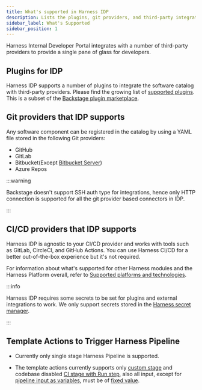 ```yaml
---
title: What's supported in Harness IDP
description: Lists the plugins, git providers, and third-party integrations supported in IDP.
sidebar_label: What's Supported
sidebar_position: 1
---
```


Harness Internal Developer Portal integrates with a number of third-party providers to provide a single pane of glass for developers.

## Plugins for IDP

Harness IDP supports a number of plugins to integrate the software catalog with third-party providers. Please find the growing list of [supported plugins](/docs/category/available-plugins). This is a subset of the [Backstage plugin marketplace](https://backstage.io/plugins).

## Git providers that IDP supports

Any software component can be registered in the catalog by using a YAML file stored in the following Git providers:

* GitHub
* GitLab
* Bitbucket(Except [Bitbucket Server](https://www.atlassian.com/migration/assess/journey-to-cloud))
* Azure Repos

:::warning

Backstage doesn't support SSH auth type for integrations, hence only HTTP connection is supported for all the git provider based connectors in IDP.

:::

## CI/CD providers that IDP supports

Harness IDP is agnostic to your CI/CD provider and works with tools such as GitLab, CircleCI, and GitHub Actions. You can use Harness CI/CD for a better out-of-the-box experience but it's not required.

For information about what's supported for other Harness modules and the Harness Platform overall, refer to [Supported platforms and technologies](/docs/get-started/supported-platforms-and-technologies.md).

:::info

Harness IDP requires some secrets to be set for plugins and external integrations to work. We only support secrets stored in the [Harness secret manager](https://developer.harness.io/tutorials/platform/secrets-management/#manage-secrets-with-built-in-harness-secret-manager).

:::

## Template Actions to Trigger Harness Pipeline 

- Currently only single stage Harness Pipeline is supported. 

- The template actions currently supports only [custom stage](https://developer.harness.io/docs/platform/pipelines/add-a-stage/#add-a-custom-stage) and codebase disabled [CI stage with Run step](https://developer.harness.io/docs/continuous-integration/use-ci/run-ci-scripts/run-step-settings/#add-the-run-step), also all input, except for [pipeline input as variables](https://developer.harness.io/docs/platform/variables-and-expressions/harness-variables/#pipeline), must be of [fixed value](https://developer.harness.io/docs/platform/variables-and-expressions/runtime-inputs/#fixed-values). 
